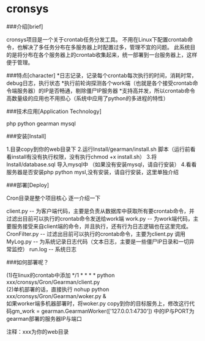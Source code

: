 # cronsys

###介绍[brief]

cronsys项目是一个关于crontab任务分发工具。
不用在Linux下配置crontab命令，也解决了多任务分布在多服务器上时配置过多，管理不宜的问题。
此系统目的是将分布在各个服务器上的crontab收集起来，统一部署到一台服务器上，这样便于管理。

###特点[character]
*日志记录，记录每个crontab每次执行的时间，消耗时常，debug日志，执行状态
*执行前轮询探测各个work端（也就是各个接受crontab命令端服务器）的IP是否畅通，剔除僵尸IP服务器
*支持高并发，所以crontab命令高数量级的应用也不用担心（系统中应用了python的多进程的特性）


###技术应用[Application Technology]

php python gearman mysql

###安装[Install]

1.目录copy到你的web目录下
2.运行Install/gearman/install.sh 脚本（运行前看看install有没有执行权限，没有执行chmod +x install.sh）
3.将Install/database.sql 导入mysql中 （如果没有安装mysql，请自行安装）
4.看看服务器是否安装php python mysl,没有安装，请自行安装，这里单独介绍

###部署[Deploy]

Cron目录是整个项目核心
逐一介绍一下

client.py -- 为客户端代码，主要是负责从数据库中获取所有要crontab命令，并过滤出目前可以执行的crontab命令发送给work端
work.py -- 为work端代码，主要服务接受来自client端的命令，并且执行，还有行为日志逻辑也在这里完成。
CronFilter.py -- 过滤出目前可以执行的crontab命令，主要为client.py 调用
MyLog.py -- 为系统记录日志代码（文本日志，主要是一些僵尸IP日录和一切异常监控）
run.log -- 系统日志

###如何部署呢？

(1)在linux的crontab中添加 */1 * * * * python xxx/cronsys/Gron/Gearman/client.py   
(2)单机部署的话，直接执行  nohup python xxx/cronsys/Gron/Gearman/woker.py &  
如果worker端多机器部署时，将woker.py copy到你的目标服务上，修改这行代码gm_work = gearman.GearmanWorker(['127.0.0.1:4730'])
中的IP与PORT为gearman部署的服务器IP与端口

注释：xxx为你的web目录

